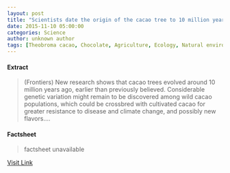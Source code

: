 ```yaml
---
layout: post
title: "Scientists date the origin of the cacao tree to 10 million years ago"
date: 2015-11-10 05:00:00
categories: Science
author: unknown author
tags: [Theobroma cacao, Chocolate, Agriculture, Ecology, Natural environment, Organisms, Biology]
---
```



#### Extract
>(Frontiers) New research shows that cacao trees evolved around 10 million years ago, earlier than previously believed. Considerable genetic variation might remain to be discovered among wild cacao populations, which could be crossbred with cultivated cacao for greater resistance to disease and climate change, and possibly new flavors....

#### Factsheet
>factsheet unavailable

[Visit Link](http://www.eurekalert.org/pub_releases/2015-11/f-sdt110515.php)


